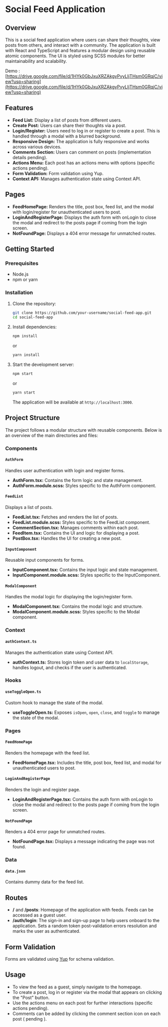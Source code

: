 # Social Feed Application

## Overview

This is a social feed application where users can share their thoughts, view posts from others, and interact with a community. The application is built with React and TypeScript and features a modular design using reusable atomic components. The UI is styled using SCSS modules for better maintainability and scalability.

Demo : [https://drive.google.com/file/d/1HYk0GbJxuXRZAkgyPvyLIjTHsm0GRqjC/view?usp=sharing](https://drive.google.com/file/d/1HYk0GbJxuXRZAkgyPvyLIjTHsm0GRqjC/view?usp=sharing)

## Features

- **Feed List:** Display a list of posts from different users.
- **Create Post:** Users can share their thoughts via a post.
- **Login/Register:** Users need to log in or register to create a post. This is handled through a modal with a blurred background.
- **Responsive Design:** The application is fully responsive and works across various devices.
- **Comments Section:** Users can comment on posts (implementation details pending).
- **Actions Menu:** Each post has an actions menu with options (specific actions pending).
- **Form Validation:** Form validation using Yup.
- **Context API:** Manages authentication state using Context API.

## Pages

- **FeedHomePage:** Renders the title, post box, feed list, and the modal with login/register for unauthenticated users to post.
- **LoginAndRegisterPage:** Displays the auth form with onLogin to close the modal and redirect to the posts page if coming from the login screen.
- **NotFoundPage:** Displays a 404 error message for unmatched routes.

## Getting Started

### Prerequisites

- Node.js
- npm or yarn

### Installation

1. Clone the repository:
    ```sh
    git clone https://github.com/your-username/social-feed-app.git
    cd social-feed-app
    ```

2. Install dependencies:
    ```sh
    npm install
    ```
    or
    ```sh
    yarn install
    ```

3. Start the development server:
    ```sh
    npm start
    ```
    or
    ```sh
    yarn start
    ```

    The application will be available at `http://localhost:3000`.

## Project Structure

The project follows a modular structure with reusable components. Below is an overview of the main directories and files:

### Components

#### `AuthForm`

Handles user authentication with login and register forms.

- **AuthForm.tsx:** Contains the form logic and state management.
- **AuthForm.module.scss:** Styles specific to the AuthForm component.

#### `FeedList`

Displays a list of posts.

- **FeedList.tsx:** Fetches and renders the list of posts.
- **FeedList.module.scss:** Styles specific to the FeedList component.
- **CommentSection.tsx:** Manages comments within each post.
- **FeedItem.tsx:** Contains the UI and logic for displaying a post.
- **PostBox.tsx:** Handles the UI for creating a new post.

#### `InputComponent`

Reusable input components for forms.

- **InputComponent.tsx:** Contains the input logic and state management.
- **InputComponent.module.scss:** Styles specific to the InputComponent.

#### `ModalComponent`

Handles the modal logic for displaying the login/register form.

- **ModalComponent.tsx:** Contains the modal logic and structure.
- **ModalComponent.module.scss:** Styles specific to the Modal component.

### Context

#### `authContext.ts`

Manages the authentication state using Context API.

- **authContext.ts:** Stores login token and user data to `localStorage`, handles logout, and checks if the user is authenticated.

### Hooks

#### `useToggleOpen.ts`

Custom hook to manage the state of the modal.

- **useToggleOpen.ts:** Exposes `isOpen`, `open`, `close`, and `toggle` to manage the state of the modal.

### Pages

#### `FeedHomePage`

Renders the homepage with the feed list.

- **FeedHomePage.tsx:** Includes the title, post box, feed list, and modal for unauthenticated users to post.

#### `LoginAndRegisterPage`

Renders the login and register page.

- **LoginAndRegisterPage.tsx:** Contains the auth form with onLogin to close the modal and redirect to the posts page if coming from the login screen.

#### `NotFoundPage`

Renders a 404 error page for unmatched routes.

- **NotFoundPage.tsx:** Displays a message indicating the page was not found.

### Data

#### `data.json`

Contains dummy data for the feed list.

## Routes

- **/** and **/posts**: Homepage of the application with feeds. Feeds can be accessed as a guest user.
- **/auth/login**: The sign-in and sign-up page to help users onboard to the application. Sets a random token post-validation errors resolution and marks the user as authenticated.

## Form Validation

Forms are validated using [Yup](https://github.com/jquense/yup) for schema validation.

## Usage

- To view the feed as a guest, simply navigate to the homepage.
- To create a post, log in or register via the modal that appears on clicking the "Post" button.
- Use the actions menu on each post for further interactions (specific actions pending).
- Comments can be added by clicking the comment section icon on each post ( pending ).
